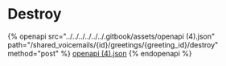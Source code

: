 # Destroy

{% openapi src="../../../../../../.gitbook/assets/openapi (4).json" path="/shared_voicemails/{id}/greetings/{greeting_id}/destroy" method="post" %}
[openapi (4).json](<../../../../../../.gitbook/assets/openapi (4).json>)
{% endopenapi %}
